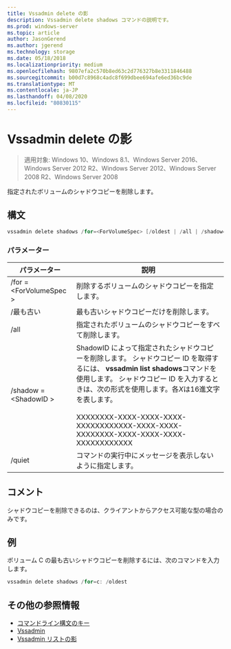 ```yaml
---
title: Vssadmin delete の影
description: Vssadmin delete shadows コマンドの説明です。
ms.prod: windows-server
ms.topic: article
author: JasonGerend
ms.author: jgerend
ms.technology: storage
ms.date: 05/18/2018
ms.localizationpriority: medium
ms.openlocfilehash: 9807efa2c570b8ed63c2d776327b8e3311846488
ms.sourcegitcommit: b00d7c8968c4adc8f699dbee694afe6ed36bc9de
ms.translationtype: MT
ms.contentlocale: ja-JP
ms.lasthandoff: 04/08/2020
ms.locfileid: "80830115"
---
```

# <a name="vssadmin-delete-shadows"></a>Vssadmin delete の影

>適用対象: Windows 10、Windows 8.1、Windows Server 2016、Windows Server 2012 R2、Windows Server 2012、Windows Server 2008 R2、Windows Server 2008

指定されたボリュームのシャドウコピーを削除します。

## <a name="syntax"></a>構文

```PowerShell
vssadmin delete shadows /for=<ForVolumeSpec> [/oldest | /all | /shadow=<ShadowID>] [/quiet]
```

### <a name="parameters"></a>パラメーター

|パラメーター|説明|
|---|---|
|/for =\<ForVolumeSpec >|削除するボリュームのシャドウコピーを指定します。|
|/最も古い|最も古いシャドウコピーだけを削除します。|
|/all|指定されたボリュームのシャドウコピーをすべて削除します。|
|/shadow =\<ShadowID >|ShadowID によって指定されたシャドウコピーを削除します。 シャドウコピー ID を取得するには、 **vssadmin list shadows**コマンドを使用します。 シャドウコピー ID を入力するときは、次の形式を使用します。各*X*は16進文字を表します。<br><br>XXXXXXXX-XXXX-XXXX-XXXX-XXXXXXXXXXXX-XXXX-XXXX-XXXXXXXX-XXXX-XXXX-XXXX-XXXXXXXXXXXX|
|/quiet|コマンドの実行中にメッセージを表示しないように指定します。|

## <a name="remarks"></a>コメント

シャドウコピーを削除できるのは、クライアントからアクセス可能な型の場合のみです。

## <a name="examples"></a>例

ボリューム C の最も古いシャドウコピーを削除するには、次のコマンドを入力します。

```PowerShell
vssadmin delete shadows /for=c: /oldest
```

## <a name="additional-references"></a>その他の参照情報

* [コマンドライン構文のキー](https://docs.microsoft.com/previous-versions/windows/it-pro/windows-server-2012-r2-and-2012/cc771080(v%3dws.11))
* [Vssadmin](vssadmin.md)
* [Vssadmin リストの影](vssadmin-list-shadows.md)